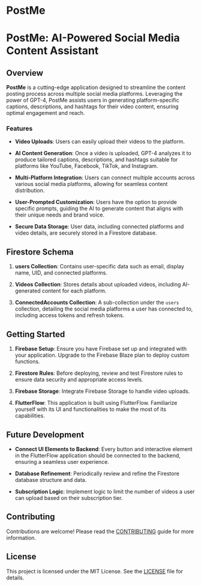 # PostMe
# PostMe: AI-Powered Social Media Content Assistant

## Overview

**PostMe** is a cutting-edge application designed to streamline the content posting process across multiple social media platforms. Leveraging the power of GPT-4, PostMe assists users in generating platform-specific captions, descriptions, and hashtags for their video content, ensuring optimal engagement and reach.

### Features

- **Video Uploads**: Users can easily upload their videos to the platform.
  
- **AI Content Generation**: Once a video is uploaded, GPT-4 analyzes it to produce tailored captions, descriptions, and hashtags suitable for platforms like YouTube, Facebook, TikTok, and Instagram.
  
- **Multi-Platform Integration**: Users can connect multiple accounts across various social media platforms, allowing for seamless content distribution.
  
- **User-Prompted Customization**: Users have the option to provide specific prompts, guiding the AI to generate content that aligns with their unique needs and brand voice.
  
- **Secure Data Storage**: User data, including connected platforms and video details, are securely stored in a Firestore database.

## Firestore Schema

1. **users Collection**: Contains user-specific data such as email, display name, UID, and connected platforms.
  
2. **Videos Collection**: Stores details about uploaded videos, including AI-generated content for each platform.
  
3. **ConnectedAccounts Collection**: A sub-collection under the `users` collection, detailing the social media platforms a user has connected to, including access tokens and refresh tokens.

## Getting Started

1. **Firebase Setup**: Ensure you have Firebase set up and integrated with your application. Upgrade to the Firebase Blaze plan to deploy custom functions.
  
2. **Firestore Rules**: Before deploying, review and test Firestore rules to ensure data security and appropriate access levels.
  
3. **Firebase Storage**: Integrate Firebase Storage to handle video uploads.
  
4. **FlutterFlow**: This application is built using FlutterFlow. Familiarize yourself with its UI and functionalities to make the most of its capabilities.

## Future Development

- **Connect UI Elements to Backend**: Every button and interactive element in the FlutterFlow application should be connected to the backend, ensuring a seamless user experience.
  
- **Database Refinement**: Periodically review and refine the Firestore database structure and data.
  
- **Subscription Logic**: Implement logic to limit the number of videos a user can upload based on their subscription tier.

## Contributing

Contributions are welcome! Please read the [CONTRIBUTING](CONTRIBUTING.md) guide for more information.

## License

This project is licensed under the MIT License. See the [LICENSE](LICENSE.md) file for details.

